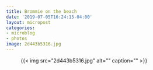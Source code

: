 ```yaml
---
title: Brommie on the beach
date: '2019-07-05T16:24:15-04:00'
layout: micropost
categories:
- microblog
- photos
image: 2d443b5316.jpg
---
```


<figure class="photo">
  {{< img src="2d443b5316.jpg" alt="" caption="" >}}

</figure>





